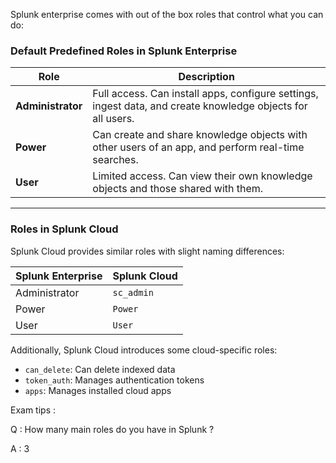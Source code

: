 Splunk enterprise comes with out of the box roles that control what you can do:

### Default Predefined Roles in Splunk Enterprise

| Role          | Description                                                                 |
|---------------|-----------------------------------------------------------------------------|
| **Administrator** | Full access. Can install apps, configure settings, ingest data, and create knowledge objects for all users. |
| **Power**         | Can create and share knowledge objects with other users of an app, and perform real-time searches. |
| **User**          | Limited access. Can view their own knowledge objects and those shared with them. |

---

### Roles in Splunk Cloud

Splunk Cloud provides similar roles with slight naming differences:

| Splunk Enterprise | Splunk Cloud |
|-------------------|--------------|
| Administrator     | `sc_admin`   |
| Power             | `Power`      |
| User              | `User`       |

Additionally, Splunk Cloud introduces some cloud-specific roles:

- `can_delete`: Can delete indexed data
- `token_auth`: Manages authentication tokens
- `apps`: Manages installed cloud apps


Exam tips : 

Q : How many main roles do you have in Splunk ? 

A : 3

